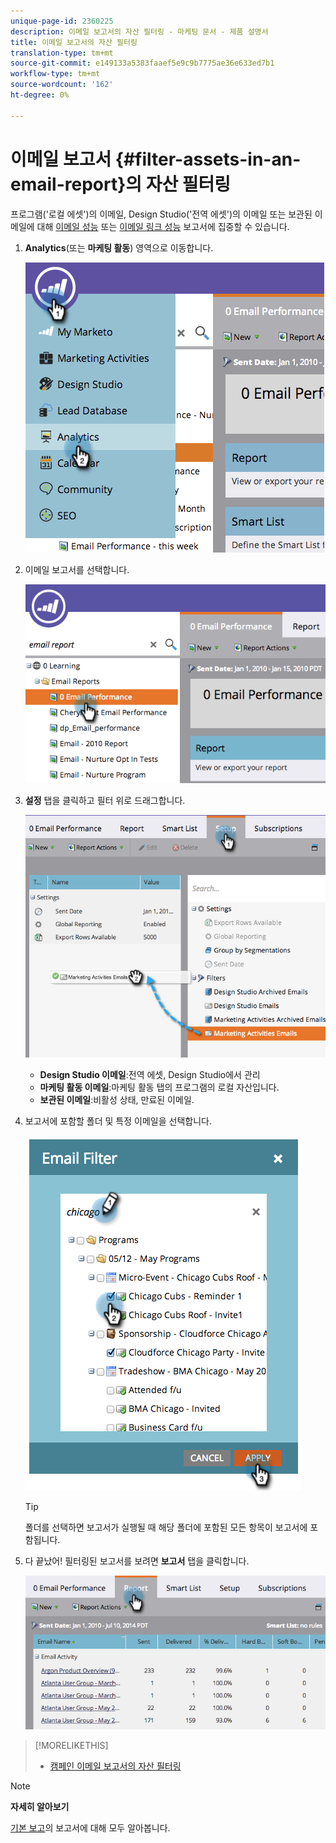 ```yaml
---
unique-page-id: 2360225
description: 이메일 보고서의 자산 필터링 - 마케팅 문서 - 제품 설명서
title: 이메일 보고서의 자산 필터링
translation-type: tm+mt
source-git-commit: e149133a5383faaef5e9c9b7775ae36e633ed7b1
workflow-type: tm+mt
source-wordcount: '162'
ht-degree: 0%

---
```



# 이메일 보고서 {#filter-assets-in-an-email-report}의 자산 필터링

프로그램(&#39;로컬 에셋&#39;)의 이메일, Design Studio(&#39;전역 에셋&#39;)의 이메일 또는 보관된 이메일에 대해 [이메일 성능](../../../../product-docs/email-marketing/email-programs/email-program-data/email-performance-report.md) 또는 [이메일 링크 성능](../../../../product-docs/email-marketing/email-programs/email-program-data/email-link-performance-report.md) 보고서에 집중할 수 있습니다.

1. **Analytics**(또는 **마케팅 활동**) 영역으로 이동합니다.

   ![](assets/image2014-9-16-15-3a53-3a26.png)

1. 이메일 보고서를 선택합니다.

   ![](assets/image2014-9-16-15-3a53-3a29.png)

1. **설정** 탭을 클릭하고 필터 위로 드래그합니다.

   ![](assets/image2014-9-16-15-3a53-3a32.png)

   * **Design Studio 이메일**:전역 에셋, Design Studio에서 관리
   * **마케팅 활동 이메일**:마케팅 활동 탭의 프로그램의 로컬 자산입니다.
   * **보관된 이메일**:비활성 상태, 만료된 이메일.

1. 보고서에 포함할 폴더 및 특정 이메일을 선택합니다.

   ![](assets/image2014-9-16-15-3a53-3a36.png)

   >[!TIP]
   >
   >폴더를 선택하면 보고서가 실행될 때 해당 폴더에 포함된 모든 항목이 보고서에 포함됩니다.

1. 다 끝났어! 필터링된 보고서를 보려면 **보고서** 탭을 클릭합니다.

   ![](assets/image2014-9-16-15-3a53-3a59.png)

>[!MORELIKETHIS]
>
>* [캠페인 이메일 보고서의 자산 필터링](filter-assets-in-a-campaign-email-reports.md)

>



>[!NOTE]
>
>**자세히 알아보기**
>
>[기본 보고](http://docs.marketo.com/display/docs/basic+reporting)의 보고서에 대해 모두 알아봅니다.

